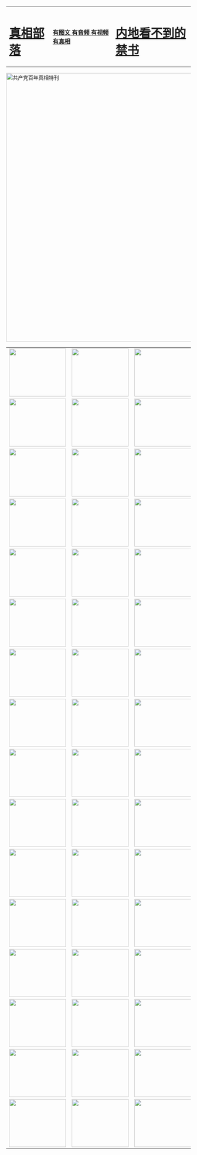 <table>
<tr>

<td>
	<H1><a href="http://k01.talithatea.com/zx/">真相部落</a></H1>
</td>
<td>
	<H4><a href="http://k01.talithatea.com/zx/">有图文 有音频 有视频 有真相</a></H4>
</td>
<td>
	<H1><a href="http://k01.talithatea.com/book/"> 内地看不到的禁书</a></H1>
</td>
</tr>
</table>

 <div ><a href="http://k01.talithatea.com/zx/bngcd/"><img src="http://k01.talithatea.com/zx/bngcd/gcdbnzx.jpg" width="730"  border="0" alt="共产党百年真相特刊"></a></div>

<table>
<tr>
	<td><a href="http://z52.sloba.org/xtr/107/"><img  src ="http://z52.sloba.org/pic/2017/02/107.jpg" width="155px" height="130px"></a></td>
	<td><a href="http://z52.sloba.org/xtr/829/"><img src ="http://z52.sloba.org/pic/2017/02/829.jpg" width="155px" height="130px"></a></td>
	<td><a href="http://z52.sloba.org/xtr/69/"><img  src ="http://z52.sloba.org/pic/2017/02/69.jpg" width="155px" height="130px"></a></td>
	<td><a href="http://z52.sloba.org/xtr/99/"><img  src ="http://z52.sloba.org/pic/2017/02/99.jpg" width="155px" height="130px"></a></td>
</tr>
<tr>
	<td><a href="http://z52.sloba.org/xtr/40/"><img  src ="http://z52.sloba.org/pic/2017/02/40.jpg" width="155px" height="130px"></a></td>
	<td><a href="http://z52.sloba.org/xtr/20/"><img  src ="http://z52.sloba.org/pic/2017/02/20.jpg" width="155px" height="130px"></a></td>
	<td><a href="http://z52.sloba.org/xtr/81/"><img  src ="http://z52.sloba.org/pic/2017/02/81.jpg" width="155px" height="130px"></a></td>
	<td><a href="http://z52.sloba.org/xtr/2/"><img  src ="http://z52.sloba.org/pic/2017/02/2.jpg" width="155px" height="130px"></a></td>
</tr>
<tr>
	<td><a href="http://z52.sloba.org/xtr/86/"><img  src ="http://z52.sloba.org/pic/2017/02/86.jpg" width="155px" height="130px"></a></td>
	<td><a href="http://z52.sloba.org/xtr/109/"><img  src ="http://z52.sloba.org/pic/2017/02/109.jpg" width="155px" height="130px"></a></td>
	<td><a href="http://z52.sloba.org/xtr/1378/"><img  src ="http://z52.sloba.org/pic/2017/02/1378.jpg" width="155px" height="130px"></a></td>
	<td><a href="http://z52.sloba.org/xtr/57/"><img  src ="http://z52.sloba.org/pic/2017/02/57.jpg" width="155px" height="130px"></a></td>
</tr>
<tr>
	<td><a href="http://z52.sloba.org/xtr/1219/"><img  src ="http://z52.sloba.org/pic/2017/02/1219.jpg" width="155px" height="130px"></a></td>
	<td><a href="http://z52.sloba.org/xtr/1220/"><img  src ="http://z52.sloba.org/pic/2017/02/1220.jpg" width="155px" height="130px"></a></td>
	<td><a href="http://z52.sloba.org/xtr/1221/"><img  src ="http://z52.sloba.org/pic/2017/02/1221.jpg" width="155px" height="130px"></a></td>
	<td><a href="http://z52.sloba.org/xtr/51/"><img  src ="http://z52.sloba.org/pic/2017/02/51.jpg" width="155px" height="130px"></a></td>
</tr>
<tr>
	<td><a href="http://z52.sloba.org/xtr/1055/"><img  src ="http://z52.sloba.org/pic/2017/02/1055.jpg" width="155px" height="130px"></a></td>
	<td><a href="http://z52.sloba.org/xtr/611/"><img  src ="http://z52.sloba.org/pic/2017/02/611.jpg" width="155px" height="130px"></a></td>
	<td><a href="http://z52.sloba.org/xtr/1121/"><img  src ="http://z52.sloba.org/pic/2017/02/1121.jpg" width="155px" height="130px"></a></td>
	<td><a href="http://z52.sloba.org/xtr/610/"><img  src ="http://z52.sloba.org/pic/2017/02/610.jpg" width="155px" height="130px"></a></td>
</tr>
<tr>
	<td><a href="http://z52.sloba.org/xtr/1128/"><img  src ="http://z52.sloba.org/pic/2017/02/1128.jpg" width="155px" height="130px"></a></td>
	<td><a href="http://z52.sloba.org/xtr/1395/"><img  src ="http://z52.sloba.org/pic/2017/02/1406.jpg" width="155px" height="130px"></a></td>
	<td><a href="http://z52.sloba.org/xtr/1407/"><img  src ="http://z52.sloba.org/pic/2017/02/1407.jpg" width="155px" height="130px"></a></td>
	<td><a href="http://z52.sloba.org/xtr/934/"><img  src ="http://z52.sloba.org/pic/2017/02/934.jpg" width="155px" height="130px"></a></td>
</tr>
<tr>
	<td><a href="http://z52.sloba.org/xtr/641/"><img  src ="http://z52.sloba.org/pic/2017/02/641.jpg" width="155px" height="130px"></a></td>
	<td><a href="http://z52.sloba.org/xtr/949/"><img  src ="http://z52.sloba.org/pic/2017/02/949.jpg" width="155px" height="130px"></a></td>
	<td><a href="http://z52.sloba.org/xtr/112/"><img  src ="http://z52.sloba.org/pic/2017/02/112.jpg" width="155px" height="130px"></a></td>
	<td><a href="http://z52.sloba.org/xtr/812/"><img  src ="http://z52.sloba.org/pic/2017/02/812.jpg" width="155px" height="130px"></a></td>
</tr>
<tr>
	<td><a href="http://z52.sloba.org/xtr/103/"><img  src ="http://z52.sloba.org/pic/2017/02/103.jpg" width="155px" height="130px"></a></td>
	<td><a href="http://z52.sloba.org/xtr/3/"><img  src ="http://z52.sloba.org/pic/2017/02/3.jpg" width="155px" height="130px"></a></td>
	<td><A href="http://z52.sloba.org/mp4/zx/2015/11/Lkmtt.mp4" target="_blank" title="莲开满天庭"><img  src="http://z52.sloba.org/pic/2015/11/Lkmtt3480_jssor.jpg"  width="155px" height="130px"></A></td>
	<td><A href="http://z52.sloba.org/mp4/zx/2015/11/2013513.mp4" target="_blank" title="飞旋的法轮"><img  src="http://z52.sloba.org/pic/2015/11/falun480_jssor.jpg"  width="155px" height="130px"></A></td>
</tr>
<tr>
	<td><A href="http://z52.sloba.org/mp4/zx/2015/11/NYParade.mp4" target="_blank" title="2004年4月10日法轮功纽约大游行"><img  src="http://z52.sloba.org/pic/2015/11/nyparade480_jssor.jpg"  width="155px" height="130px"></A></td>
	<td><A href="http://z52.sloba.org/mp4/news617/2015/05/WEB_s28093.mp4" target="_blank" title="2015年世界法轮大法日特别报导"><img  src="http://z52.sloba.org/pic/2015/11/p6752711a666997037_jssor.jpg"  width="155px" height="130px"></A></td>
	<td><A href="http://z52.sloba.org/mp4/news829/2015/11/30211_326650.mp4" target="_blank" title="沧州绑架案连审四天 民众抹泪称审好人"><img  src="http://z52.sloba.org/pic/2015/11/changzhou2480_jssor.jpg"  width="155px" height="130px"></A></td>
	<td><A href="http://z52.sloba.org/mp4/mhph/2015/10/changzhou.mp4" target="_blank" title="沧州真相--狮城血泪"><img  src="http://z52.sloba.org/pic/2015/11/changzhou480_jssor.jpg"  width="155px" height="130px"></A></td>
</tr>
<tr>
	<td><A href="http://z52.sloba.org/mp4/mhjd/mhjd_55.mp4" target="_blank" title="正义律师与无罪辩护"><img  src="http://z52.sloba.org/pic/2015/11/wzbh480_jssor.jpg"  width="155px" height="130px"></A></td>
	<td><A href="http://z52.sloba.org/mp4/zx/2015/11/layerkcs.mp4" target="_blank" title="中国的良心--高智晟律师"><img  src="http://z52.sloba.org/pic/2015/11/layerkcs2480_jssor.jpg"  width="155px" height="130px"></A></td>
	<td><A href="http://z52.sloba.org/mp4/mhph/2015/10/szxl.mp4" target="_blank" title="神州血泪--北京、大庆、广东、哈尔滨"><img  src="http://z52.sloba.org/pic/2015/11/szxl480_jssor.jpg"  width="155px" height="130px"></A></td>
	<td><A href="http://z52.sloba.org/mp4/zx/2015/11/TangShanFFXS.mp4" target="_blank" title="真相纪录片：凤凰新生"><img  src="http://z52.sloba.org/pic/2015/11/fhxs2480_jssor.jpg"  width="155px" height="130px"></A></td>
</tr>
<tr>
	<td><A href="http://z52.sloba.org/mp4/zx/2015/11/jidong.mp4" target="_blank" title="冀东监狱的罪恶"><img  src="http://z52.sloba.org/pic/2015/11/jidong480_jssor.jpg"  width="155px" height="130px"></A></td>
	<td><A href="http://z52.sloba.org/mp4/mhph/2015/10/tangshan.mp4" target="_blank" title="凤凰血泪"><img  src="http://z52.sloba.org/pic/2015/11/tangshan480_jssor.jpg"  width="155px" height="130px"></A>
					</div></td>
	<td>	<A href="http://z52.sloba.org/mp4/mhph/2015/10/zfxtzxl.mp4" target="_blank" title="政法系统罪行录--唐山篇"><img  src="http://z52.sloba.org/pic/2015/11/zfxtzxl480_jssor.jpg"  width="155px" height="130px"></A></td>
	<td><A href="http://z52.sloba.org/mp4/mhph/2015/10/QDBG.mp4" target="_blank" title="青岛悲歌"><img  src="http://z52.sloba.org/pic/2015/10/qdbg2480_jssor.jpg"  width="155px" height="130px"></A></td>
</tr>
<tr>
	<td><A href="http://z52.sloba.org/mp4/mhph/2015/10/huludao.mp4" target="_blank" title="葫芦岛永恒的见证"><img  src="http://z52.sloba.org/pic/2015/10/huludao480_jssor.jpg"  width="155px" height="130px"></A></td>
	<td><A href="http://z52.sloba.org/mp4/mhph/2015/10/qbzx.mp4" target="_blank" title="湖畔泉边听真相-济南泉城的传奇"><img  src="http://z52.sloba.org/pic/2015/10/hupan480_jssor.jpg"  width="155px" height="130px"></A></td>
	<td><A href="http://z52.sloba.org/mp4/mhph/2015/10/baoding_dvd_v2.mp4" target="_blank" title="燕赵悲歌"><img  src="http://z52.sloba.org/pic/2015/10/yzbg480_jssor.jpg"  width="155px" height="130px"></A></td>
	<td><A href="http://z52.sloba.org/mp4/zx/2015/11/meihuashi_complete_ED2.0.mp4" target="_blank" title="梅花诗完整版"><img  src="http://z52.sloba.org/pic/2015/11/mhs480_jssor.jpg"  width="155px" height="130px"></A></td>
</tr>
<tr>
	<td><A href="http://z52.sloba.org/mp4/zx/2015/11/fengbei512k.mp4" target="_blank" title="丰碑"><img  src="http://z52.sloba.org/pic/2015/11/fongbei480_jssor.jpg"  width="155px" height="130px"></A></td>
	<td><A href="http://z52.sloba.org/mp4/zx/2015/11/fytdxComplete.mp4" target="_blank" title="风雨天地行全集"><img  src="http://z52.sloba.org/pic/2015/11/fytdxWhite480_jssor.jpg"  width="155px" height="130px"></A></td>
	<td><A href="http://z52.sloba.org/mp4/zx/2015/11/JianZheng.mp4" target="_blank" title="见证"><img  src="http://z52.sloba.org/pic/2015/11/witness480_jssor.jpg"  width="155px" height="130px"></A></td>
	<td><A href="http://z52.sloba.org/mp4/mhph/2015/10/hcym.mp4" target="_blank" title="红朝阴谋"><img  src="http://z52.sloba.org/pic/2015/10/hcym480_jssor.jpg"  width="155px" height="130px"></A></td>
</tr>
<tr>
	<td><A href="http://z52.sloba.org/mp4/zx/2015/11/zfzxPalV3.mp4" target="_blank" title="是自焚还是骗局"><img  src="http://z52.sloba.org/pic/2015/11/zfzx4805_jssor.jpg"  width="155px" height="130px"></A></td>
	<td><A href="http://z52.sloba.org/mp4/zx/2015/11/lsdspMsyTd.mp4" target="_blank" title="历史的审判"><img  src="http://z52.sloba.org/pic/2015/11/lsdsp480_jssor.jpg"  width="155px" height="130px"></A></td>
	<td><A href="http://z52.sloba.org/mp4/news886/2015/11/concat886.mp4" target="_blank" title="一周全球控告江泽民"><img  src="http://z52.sloba.org/pic/2015/11/news886480_jssor.jpg"  width="155px" height="130px"></A></td>
	<td><A href="http://z52.sloba.org/mp4/news1378/2014/08/CQSD_s0_e4_v2_i0-CQSD_4-video.mp4" target="_blank" title="欧洲的抉择"><img  src="http://z52.sloba.org/pic/2015/11/p5143421a564166643-ss_jssor.jpg"  width="155px" height="130px"></A></td>
</tr>
<tr>
	<td><A href="http://z52.sloba.org/mp4/zx/2015/11/hk20150720parade.mp4" target="_blank" title="港法轮功反迫害大游行 大陆游客震撼"><img  src="http://z52.sloba.org/pic/2015/11/281098-ss_jssor.jpg"  width="155px" height="130px"></A></td>
	<td><A href="http://z52.sloba.org/mp4/zx/2015/11/20150720hkParade512k.mp4" target="_blank" title="香港法轮功720游行声援诉江潮"><img  src="http://z52.sloba.org/pic/2015/11/2015720parade480_jssor.jpg"  width="155px" height="130px"></A></td>
	<td><A href="http://z52.sloba.org/mp4/zx/2015/11/hktdc512.mp4" target="_blank" title="香港退党潮"><img  src="http://z52.sloba.org/pic/2015/11/hktdc480_jssor.jpg"  width="155px" height="130px"></A></td>
	<td><A href="http://z52.sloba.org/mp4/news413/2015/11/concat413.mp4" target="_blank" title="本月退党精选"><img  src="http://z52.sloba.org/pic/2015/11/tuidang480_jssor.jpg"  width="155px" height="130px"></A></td>
</tr>
<tr>
	<td><A href="http://z52.sloba.org/mp4/news823/2015/11/TSZG_British_1_QA_A_TSZG-61-1_XinHaoNianZuoZh_P617180.mp4" target="_blank" title="辛灏年：纪念《九评共产党》发表十周年演讲"><img  src="http://z52.sloba.org/pic/2015/11/xhn9p10480_jssor.jpg"  width="155px" height="130px"></A></td>
	<td><A href="http://z52.sloba.org/mp4/news57/2015/11/JPGCD8.mp4" target="_blank" title="【九评之八】评中国共产党的邪教本质"><img  src="http://z52.sloba.org/pic/2015/11/9pkcd8p480_jssor.jpg"  width="155px" height="130px"></A></td>
	<td><A href="http://z52.sloba.org/mp4/other/kao.Chih.Sheng_story.mp4"  target="_blank" title="超越恐惧:高智晟的故事"				style="font-size:20px;"><img src="http://z52.sloba.org/pic/2016/12/GZS201408070902.jpg"  width="155px" height="130px">
						</A></td>
	<td><A href="http://z52.sloba.org/mp4/zx/2016/11/oh10yearsInv.mp4"  target="_blank" title="纪录片《活摘 十年调查》完整版" style="font-size:20px;"><img src="http://z52.sloba.org/pic/2016/11/10yearsOHinv.jpg"  width="155px" height="130px">
						</A></td>
</tr>
</table>


